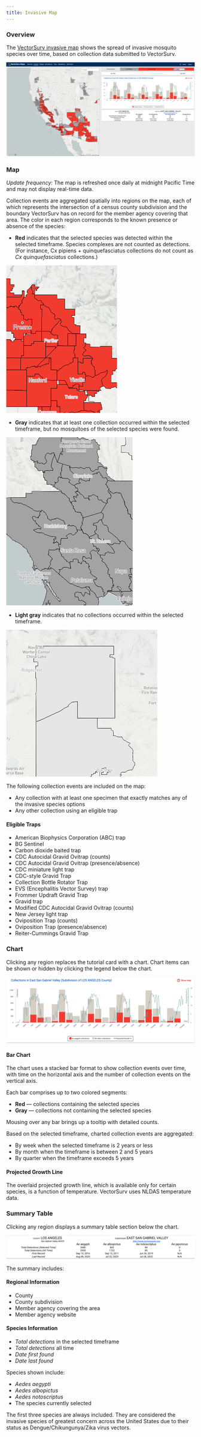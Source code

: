 ```yaml
---
title: Invasive Map
---
```


### Overview

The [VectorSurv invasive map](https://maps.vectorsurv.org/invasive) shows the spread of invasive mosquito species over time, based on collection data submitted to VectorSurv.

![Map on the left and chart plus summary on the right. The map is centered on California and shows red, gray, and light gray regions. The chart is a stacked bar chart with a line overlay.](/assets/images/docs/invasive-map.png)

### Map

_Update frequency:_ The map is refreshed once daily at midnight Pacific Time and may not display real-time data.

Collection events are aggregated spatially into regions on the map, each of which represents the intersection of a census county subdivision and the boundary VectorSurv has on record for the member agency covering that area. The color in each region corresponds to the known presence or absence of the species:

- **Red** indicates that the selected species was detected within the selected timeframe. Species complexes are not counted as detections. (For instance, Cx pipiens + quinquefasciatus collections do not count as _Cx quinquefasciatus_ collections.)

![Map showing regions in red where the selected species was detected.](/assets/images/docs/invasive-map-detections.png)

- **Gray** indicates that at least one collection occurred within the selected timeframe, but no mosquitoes of the selected species were found.

![Map showing regions in gray where collections occurred but the selected species was not found.](/assets/images/docs/invasive-map-no-detections.png)

- **Light gray** indicates that no collections occurred within the selected timeframe.

![Map showing regions in light gray where no applicable collections occurred.](/assets/images/docs/invasive-map-no-surv.png)

The following collection events are included on the map:

- Any collection with at least one specimen that exactly matches any of the invasive species options
- Any other collection using an eligible trap

#### Eligible Traps

- American Biophysics Corporation (ABC) trap
- BG Sentinel
- Carbon dioxide baited trap
- CDC Autocidal Gravid Ovitrap (counts)
- CDC Autocidal Gravid Ovitrap (presence/absence)
- CDC miniature light trap
- CDC-style Gravid Trap
- Collection Bottle Rotator Trap
- EVS (Encephalitis Vector Survey) trap
- Frommer Updraft Gravid Trap
- Gravid trap
- Modified CDC Autocidal Gravid Ovitrap (counts)
- New Jersey light trap
- Oviposition Trap (counts)
- Oviposition Trap (presence/absence)
- Reiter-Cummings Gravid Trap

### Chart

Clicking any region replaces the tutorial card with a chart. Chart items can be shown or hidden by clicking the legend below the chart.

![A bar chart with time on the x-axis and collections on the y-axis. The bars are a combination of gray and red, with a line chart overlaid.](/assets/images/docs/invasive-map-bar-chart.png)

#### Bar Chart

The chart uses a stacked bar format to show collection events over time, with time on the horizontal axis and the number of collection events on the vertical axis.

Each bar comprises up to two colored segments:

- **Red** — collections containing the selected species
- **Gray** — collections not containing the selected species

Mousing over any bar brings up a tooltip with detailed counts.

Based on the selected timeframe, charted collection events are aggregated:

- By week when the selected timeframe is 2 years or less
- By month when the timeframe is between 2 and 5 years
- By quarter when the timeframe exceeds 5 years

#### Projected Growth Line

The overlaid projected growth line, which is available only for certain species, is a function of temperature. VectorSurv uses NLDAS temperature data.

### Summary Table

Clicking any region displays a summary table section below the chart.

![Summary with regional details above a table showing counts and dates of invasive species detections in the selected region.](/assets/images/docs/invasive-map-summary.png)

The summary includes:

#### Regional Information

- County
- County subdivision
- Member agency covering the area
- Member agency website

#### Species Information

- _Total detections_ in the selected timeframe
- _Total detections_ all time
- _Date first found_
- _Date last found_

Species shown include:

- _Aedes aegypti_
- _Aedes albopictus_
- _Aedes notoscriptus_
- The species currently selected

The first three species are always included. They are considered the invasive species of greatest concern across the United States due to their status as Dengue/Chikungunya/Zika virus vectors.
